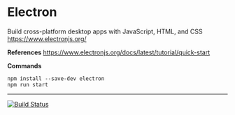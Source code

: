 # Electron

Build cross-platform desktop apps with JavaScript, HTML, and CSS
https://www.electronjs.org/

**References**
https://www.electronjs.org/docs/latest/tutorial/quick-start


**Commands**

    npm install --save-dev electron
    npm run start

---
[![Build Status](https://travis-ci.org/joemccann/dillinger.svg?branch=master)](https://travis-ci.org/joemccann/dillinger)


